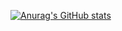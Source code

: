 [![Anurag's GitHub stats](https://github-readme-stats.vercel.app/apiLeoMiriZ=anuraghazra)](https://github.com/anuraghazra/github-readme-stats)


